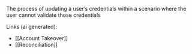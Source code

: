 The process of updating a user’s credentials within a scenario where the user cannot validate those credentials <strong> </strong>

Links (ai generated):
 - [[Account Takeover]]
 - [[Reconciliation]]
